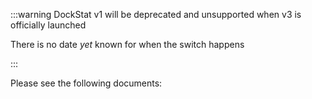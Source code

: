 :::warning
DockStat v1 will be deprecated and unsupported when v3 is officially launched

There is no date *yet* known for when the switch happens

:::

Please see the following documents: